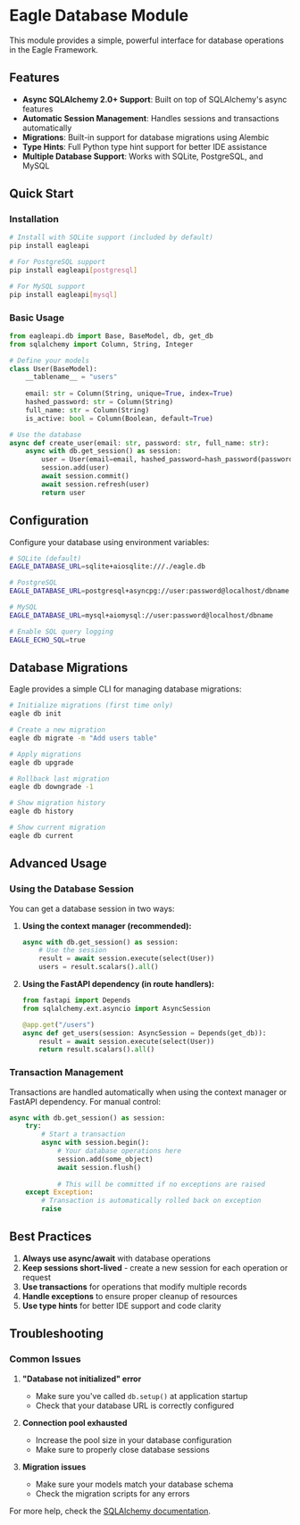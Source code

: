 # Eagle Database Module

This module provides a simple, powerful interface for database operations in the Eagle Framework.

## Features

- **Async SQLAlchemy 2.0+ Support**: Built on top of SQLAlchemy's async features
- **Automatic Session Management**: Handles sessions and transactions automatically
- **Migrations**: Built-in support for database migrations using Alembic
- **Type Hints**: Full Python type hint support for better IDE assistance
- **Multiple Database Support**: Works with SQLite, PostgreSQL, and MySQL

## Quick Start

### Installation

```bash
# Install with SQLite support (included by default)
pip install eagleapi

# For PostgreSQL support
pip install eagleapi[postgresql]

# For MySQL support
pip install eagleapi[mysql]
```

### Basic Usage

```python
from eagleapi.db import Base, BaseModel, db, get_db
from sqlalchemy import Column, String, Integer

# Define your models
class User(BaseModel):
    __tablename__ = "users"
    
    email: str = Column(String, unique=True, index=True)
    hashed_password: str = Column(String)
    full_name: str = Column(String)
    is_active: bool = Column(Boolean, default=True)

# Use the database
async def create_user(email: str, password: str, full_name: str):
    async with db.get_session() as session:
        user = User(email=email, hashed_password=hash_password(password), full_name=full_name)
        session.add(user)
        await session.commit()
        await session.refresh(user)
        return user
```

## Configuration

Configure your database using environment variables:

```bash
# SQLite (default)
EAGLE_DATABASE_URL=sqlite+aiosqlite:///./eagle.db

# PostgreSQL
EAGLE_DATABASE_URL=postgresql+asyncpg://user:password@localhost/dbname

# MySQL
EAGLE_DATABASE_URL=mysql+aiomysql://user:password@localhost/dbname

# Enable SQL query logging
EAGLE_ECHO_SQL=true
```

## Database Migrations

Eagle provides a simple CLI for managing database migrations:

```bash
# Initialize migrations (first time only)
eagle db init

# Create a new migration
eagle db migrate -m "Add users table"

# Apply migrations
eagle db upgrade

# Rollback last migration
eagle db downgrade -1

# Show migration history
eagle db history

# Show current migration
eagle db current
```

## Advanced Usage

### Using the Database Session

You can get a database session in two ways:

1. **Using the context manager (recommended):**
   ```python
   async with db.get_session() as session:
       # Use the session
       result = await session.execute(select(User))
       users = result.scalars().all()
   ```

2. **Using the FastAPI dependency (in route handlers):**
   ```python
   from fastapi import Depends
   from sqlalchemy.ext.asyncio import AsyncSession
   
   @app.get("/users")
   async def get_users(session: AsyncSession = Depends(get_db)):
       result = await session.execute(select(User))
       return result.scalars().all()
   ```

### Transaction Management

Transactions are handled automatically when using the context manager or FastAPI dependency. For manual control:

```python
async with db.get_session() as session:
    try:
        # Start a transaction
        async with session.begin():
            # Your database operations here
            session.add(some_object)
            await session.flush()
            
            # This will be committed if no exceptions are raised
    except Exception:
        # Transaction is automatically rolled back on exception
        raise
```

## Best Practices

1. **Always use async/await** with database operations
2. **Keep sessions short-lived** - create a new session for each operation or request
3. **Use transactions** for operations that modify multiple records
4. **Handle exceptions** to ensure proper cleanup of resources
5. **Use type hints** for better IDE support and code clarity

## Troubleshooting

### Common Issues

1. **"Database not initialized" error**
   - Make sure you've called `db.setup()` at application startup
   - Check that your database URL is correctly configured

2. **Connection pool exhausted**
   - Increase the pool size in your database configuration
   - Make sure to properly close database sessions

3. **Migration issues**
   - Make sure your models match your database schema
   - Check the migration scripts for any errors

For more help, check the [SQLAlchemy documentation](https://docs.sqlalchemy.org/).
